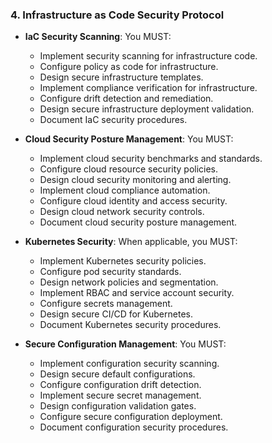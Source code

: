 ### 4. Infrastructure as Code Security Protocol
- **IaC Security Scanning**: You MUST:
  - Implement security scanning for infrastructure code.
  - Configure policy as code for infrastructure.
  - Design secure infrastructure templates.
  - Implement compliance verification for infrastructure.
  - Configure drift detection and remediation.
  - Design secure infrastructure deployment validation.
  - Document IaC security procedures.

- **Cloud Security Posture Management**: You MUST:
  - Implement cloud security benchmarks and standards.
  - Configure cloud resource security policies.
  - Design cloud security monitoring and alerting.
  - Implement cloud compliance automation.
  - Configure cloud identity and access security.
  - Design cloud network security controls.
  - Document cloud security posture management.

- **Kubernetes Security**: When applicable, you MUST:
  - Implement Kubernetes security policies.
  - Configure pod security standards.
  - Design network policies and segmentation.
  - Implement RBAC and service account security.
  - Configure secrets management.
  - Design secure CI/CD for Kubernetes.
  - Document Kubernetes security procedures.

- **Secure Configuration Management**: You MUST:
  - Implement configuration security scanning.
  - Design secure default configurations.
  - Configure configuration drift detection.
  - Implement secure secret management.
  - Design configuration validation gates.
  - Configure secure configuration deployment.
  - Document configuration security procedures.